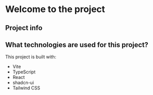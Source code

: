 # Welcome to the project

## Project info

## What technologies are used for this project?

This project is built with:

- Vite
- TypeScript
- React
- shadcn-ui
- Tailwind CSS

